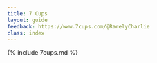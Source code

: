 ```yaml
---
title: 7 Cups
layout: guide
feedback: https://www.7cups.com/@RarelyCharlie
class: index
---
```

{% include 7cups.md %}
